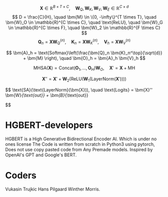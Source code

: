 <script type="text/javascript" async
  src="https://cdn.jsdelivr.net/npm/mathjax@3/es5/tex-mml-chtml.js">
</script>
$$
\bm{X} \in \mathbb{R}^{B \times T \times C}, \quad 
\bm{W}_Q, \bm{W}_K, \bm{W}_V, \bm{W}_E \in \mathbb{R}^{C \times d}
$$
$$
D = \frac{C}{H}, \quad 
\bm{M} \in \{0, -\infty\}^{T \times T}, \quad 
\bm{W}_O \in \mathbb{R}^{C \times C}, \quad 
\text{ReLU}, \quad 
\bm{W}_G \in \mathbb{R}^{C \times F}, \quad 
\bm{W}_2 \in \mathbb{R}^{F \times C}
$$
$$
\bm{Q}_n = \bm{X} \bm{W}_Q^{(n)}, \quad 
\bm{K}_n = \bm{X} \bm{W}_K^{(n)}, \quad 
\bm{V}_h = \bm{X} \bm{W}_V^{(n)}
$$

$$
\bm{A}_h = \text{Softmax}\left(\frac{\bm{Q}_n \bm{K}_n^\top}{\sqrt{d}} + \bm{M} \right), \quad 
\bm{O}_h = \bm{A}_h \bm{V}_h
$$

$$
\text{MHSA}(\bm{X}) = \text{Concat}(\bm{O}_1, \dots, \bm{O}_H) \bm{W}_O, \quad 
\bm{X}' = \bm{X} + \text{MH}
$$

$$
\bm{X}'' = \bm{X}' + \bm{W}_2 \left( \text{ReLU}\left( \bm{W}_1 (\text{LayerNorm}(\bm{X}')) \right) \right)
$$

$$
\text{SA}(\text{LayerNorm}(\bm{X})), \quad 
\text{Logits} = \bm{X}'' \bm{W}_{\text{out}} + \bm{B}_{\text{out}}

$$
# HGBERT-developers
HGBERT is a High Generative Bidirectional Encoder AI. Which is under no ones license
The Code is written from scratch in Python3 using pytorch, Does not use copy pasted code from Any Premade models.
Inspired by OpenAI's GPT and Google's BERT.
# Coders
Vukasin Trujkic
Hans Pilgaard Winther
Morris.
